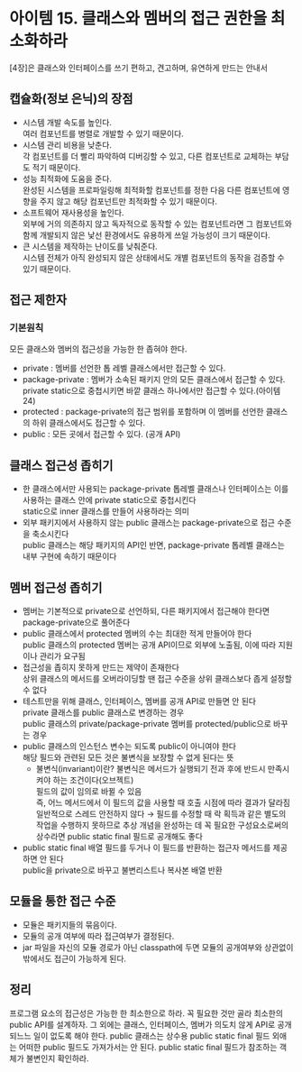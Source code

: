 # 아이템 15. 클래스와 멤버의 접근 권한을 최소화하라

[4장]은 클래스와 인터페이스를 쓰기 편하고, 견고하며, 유연하게 만드는 안내서

## 캡슐화(정보 은닉)의 장점

* 시스템 개발 속도를 높인다. </br> 여러 컴포넌트를 병렬로 개발할 수 있기 때문이다.
* 시스템 관리 비용을 낮춘다. </br> 각 컴포넌트를 더 빨리 파악하여 디버깅할 수 있고, 다른 컴포넌트로 교체하는 부담도 적기 때문이다.
* 성능 최적화에 도움을 준다. </br> 완성된 시스템을 프로파일링해 최적화할 컴포넌트를 정한 다음
다른 컴포넌트에 영향을 주지 않고 해당 컴포넌트만 최적화할 수 있기 때문이다.
* 소프트웨어 재사용성을 높인다. </br> 외부에 거의 의존하지 않고 독자적으로 동작할 수 있는 컴포넌트라면
그 컴포넌트와 함께 개발되지 않은 낯선 환경에서도 유용하게 쓰일 가능성이 크기 때문이다.
* 큰 시스템을 제작하는 난이도를 낮춰준다. </br> 시스템 전체가 아직 완성되지 않은 상태에서도 개별 컴포넌트의 동작을 검증할 수 있기 때문이다.

## 접근 제한자
### 기본원칙
모든 클래스와 멤버의 접근성을 가능한 한 좁혀야 한다.

* private : 멤버를 선언한 톱 레벨 클래스에서만 접근할 수 있다.
* package-private : 멤버가 소속된 패키지 안의 모든 클래스에서 접근할 수 있다. </br>
private static으로 중첩시키면 바깥 클래스 하나에서만 접근할 수 있다.(아이템 24)
* protected : package-private의 접근 범위를 포함하며 이 멤버를 선언한 클래스의 하위 클래스에서도 접근할 수 있다.
* public : 모든 곳에서 접근할 수 있다.  (공개 API)

## 클래스 접근성 좁히기
* 한 클래스에서만 사용되는 package-private 톱레벨 클래스나 인터페이스는 이를 사용하는 클래스 안에 private static으로 중첩시킨다 </br>
static으로 inner 클래스를 만들어 사용하라는 의미
* 외부 패키지에서 사용하지 않는 public 클래스는 package-private으로 접근 수준을 축소시킨다 </br>
public 클래스는 해당 패키지의 API인 반면, package-private 톱레벨 클래스는 내부 구현에 속하기 때문이다

## 멤버 접근성 좁히기
* 멤버는 기본적으로 private으로 선언하되, 다른 패키지에서 접근해야 한다면 package-private으로 풀어준다
* public 클래스에서 protected 멤버의 수는 최대한 적게 만들어야 한다 </br>
  public 클래스의 protected 멤버는 공개 API이므로 외부에 노출됨, 이에 따라 지원이나 관리가 요구됨 
* 접근성을 좁히지 못하게 만드는 제약이 존재한다 </br>
  상위 클래스의 메서드를 오버라이딩할 땐 접근 수준을 상위 클래스보다 좁게 설정할 수 없다 
* 테스트만을 위해 클래스, 인터페이스, 멤버를 공개 API로 만들면 안 된다 </br>
  private 클래스를 public 클래스로 변경하는 경우 </br>
  public 클래스의 private/package-private 멤버를 protected/public으로 바꾸는 경우 
* public 클래스의 인스턴스 변수는 되도록 public이 아니여야 한다 </br>
  해당 필드와 관련된 모든 것은 불변식을 보장할 수 없게 된다는 뜻 
  * 불변식(invariant)이란?
    불변식은 메서드가 실행되기 전과 후에 반드시 만족시켜야 하는 조건이다(오브젝트) </br>
    필드의 값이 임의로 바뀔 수 있음 </br>
    즉, 어느 메서드에서 이 필드의 값을 사용할 때 호출 시점에 따라 결과가 달라짐 </br>
    일반적으로 스레드 안전하지 않다 → 필드를 수정할 때 락 획득과 같은 별도의 작업을 수행하지 못하므로
    추상 개념을 완성하는 데 꼭 필요한 구성요소로써의 상수라면 public static final 필드로 공개해도 좋다
* public static final 배열 필드를 두거나 이 필드를 반환하는 접근자 메서드를 제공하면 안 된다 </br>
  public을 private으로 바꾸고 불변리스트나 복사본 배열 반환

## 모듈을 통한 접근 수준
* 모듈은 패키지들의 묶음이다.
* 모듈의 공개 여부에 따라 접근여부가 결정된다.
* jar 파일을 자신의 모듈 경로가 아닌 classpath에 두면 모듈의 공개여부와 상관없이 밖에서도 접근이 가능하게 된다.


## 정리
프로그램 요소의 접근성은 가능한 한 최소한으로 하라. 꼭 필요한 것만 골라 최소한의 public API를 설계하자.
그 외에는 클래스, 인터페이스, 멤버가 의도치 않게 API로 공개되느느 일이 없도록 해야 한다.
public 클래스는 상수용 public static final 필드 외애는 어떠한 public 필드도 가져가서는 안 된다.
public static final 필드가 참조하는 객체가 불변인지 확인하라.
